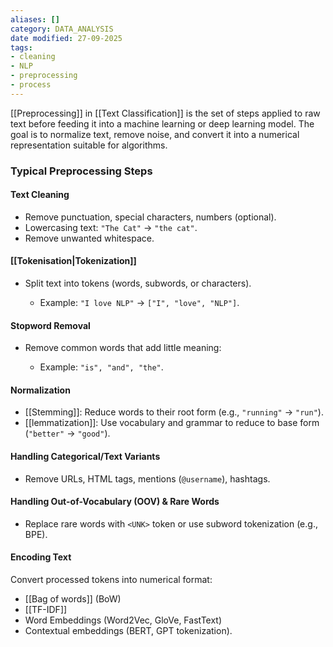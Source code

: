 ```yaml
---
aliases: []
category: DATA_ANALYSIS
date modified: 27-09-2025
tags:
- cleaning
- NLP
- preprocessing
- process
---
```

[[Preprocessing]] in [[Text Classification]] is the set of steps applied to raw text before feeding it into a machine learning or deep learning model. The goal is to normalize text, remove noise, and convert it into a numerical representation suitable for algorithms.

### Typical Preprocessing Steps

#### Text Cleaning

* Remove punctuation, special characters, numbers (optional).
* Lowercasing text: `"The Cat"` → `"the cat"`.
* Remove unwanted whitespace.

#### [[Tokenisation|Tokenization]]

* Split text into tokens (words, subwords, or characters).

  * Example: `"I love NLP"` → `["I", "love", "NLP"]`.

#### Stopword Removal

* Remove common words that add little meaning:

  * Example: `"is", "and", "the"`.

#### Normalization

* [[Stemming]]: Reduce words to their root form (e.g., `"running"` → `"run"`).
* [[lemmatization]]: Use vocabulary and grammar to reduce to base form (`"better"` → `"good"`).

#### Handling Categorical/Text Variants

* Remove URLs, HTML tags, mentions (`@username`), hashtags.

#### Handling Out-of-Vocabulary (OOV) & Rare Words

* Replace rare words with `<UNK>` token or use subword tokenization (e.g., BPE).

#### Encoding Text

Convert processed tokens into numerical format:
* [[Bag of words]] (BoW)
* [[TF-IDF]]
* Word Embeddings (Word2Vec, GloVe, FastText)
* Contextual embeddings (BERT, GPT tokenization).
